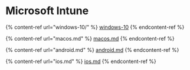# Microsoft Intune

{% content-ref url="windows-10/" %}
[windows-10](windows-10/)
{% endcontent-ref %}

{% content-ref url="macos.md" %}
[macos.md](macos.md)
{% endcontent-ref %}

{% content-ref url="android.md" %}
[android.md](android.md)
{% endcontent-ref %}

{% content-ref url="ios.md" %}
[ios.md](ios.md)
{% endcontent-ref %}
